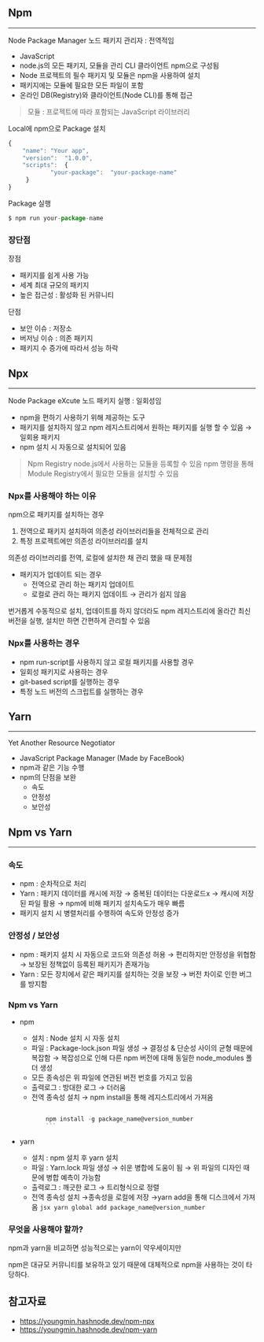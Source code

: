 ## Npm

---

Node Package Manager 노드 패키지 관리자 : 전역적임

- JavaScript
- node.js의 모든 패키지, 모듈을 관리
  CLI 클라이언트 npm으로 구성됨
- Node 프로젝트의 필수 패키지 및 모듈은 npm을 사용하여 설치
- 패키지에는 모듈에 필요한 모든 파일이 포함
- 온라인 DB(Registry)와 클라이언트(Node CLI)를 통해 접근

> 모듈 : 프로젝트에 따라 포함되는 JavaScript 라이브러리

Local에 npm으로 Package 설치

```jsx
{
    "name": "Your app",
    "version":  "1.0.0",
    "scripts":  {
            "your-package":  "your-package-name"
     }
}
```

Package 실행

```jsx
$ npm run your-package-name
```

### 장단점

장점

- 패키지를 쉽게 사용 가능
- 세계 최대 규모의 패키지
- 높은 접근성 : 활성화 된 커뮤니티

단점

- 보안 이슈 : 저장소
- 버저닝 이슈 : 의존 패키지
- 패키지 수 증가에 따라서 성능 하락

## Npx

---

Node Package eXcute 노드 패키지 실행 : 일회성임

- npm을 편하기 사용하기 위해 제공하는 도구
- 패키지를 설치하지 않고 npm 레지스트리에서 원하는 패키지를 실행 할 수 있음 → 일회용 패키지
- npm 설치 시 자동으로 설치되어 있음

> Npm Registry
> node.js에서 사용하는 모듈을 등록할 수 있음
> npm 명령을 통해 Module Registry에서 필요한 모듈을 설치할 수 있음

### Npx를 사용해야 하는 이유

npm으로 패키지를 설치하는 경우

1. 전역으로 패키지 설치하여 의존성 라이브러리들을 전체적으로 관리
2. 특정 프로젝트에만 의존성 라이브러리를 설치

의존성 라이브러리를 전역, 로컬에 설치한 채 관리 했을 때 문제점

- 패키지가 업데이트 되는 경우
  - 전역으로 관리 하는 패키지 업데이트
  - 로컬로 관리 하는 패키지 업데이트
    → 관리가 쉽지 않음

번거롭게 수동적으로 설치, 업데이트를 하지 않더라도 npm 레지스트리에 올라간 최신 버전을 실행, 설치만 하면 간편하게 관리할 수 있음

### Npx를 사용하는 경우

- npm run-script를 사용하지 않고 로컬 패키지를 사용할 경우
- 일회성 패키지로 사용하는 경우
- git-based script를 실행하는 경우
- 특정 노드 버전의 스크립트를 실행하는 경우

## Yarn

---

Yet Another Resource Negotiator

- JavaScript Package Manager (Made by FaceBook)
- npm과 같은 기능 수행
- npm의 단점을 보완
  - 속도
  - 안정성
  - 보안성

## Npm vs Yarn

---

### 속도

- npm : 순차적으로 처리
- Yarn : 패키지 데이터를 캐시에 저장
  → 중복된 데이터는 다운로드x
  → 캐시에 저장된 파일 활용
  → npm에 비해 패키지 설치속도가 매우 빠름
- 패키지 설치 시 병렬처리를 수행하여 속도와 안정성 증가

### 안정성 / 보안성

- npm : 패키지 설치 시 자동으로 코드와 의존성 허용
  → 편리하지만 안정성을 위협함
  → 보장된 정책없이 등록된 패키지가 존재가능
- Yarn : 모든 장치에서 같은 패키지를 설치하는 것을 보장
  → 버전 차이로 인한 버그를 방지함

### Npm vs Yarn

- npm

  - 설치 : Node 설치 시 자동 설치
  - 파일 : Package-lock.json 파일 생성
    → 결정성 & 단순성 사이의 균형 때문에 복잡함
    → 복잡성으로 인해 다른 npm 버전에 대해 동일한 node_modules 폴더 생성
  - 모든 종속성은 위 파일에 연관된 버전 번호를 가지고 있음
  - 출력로그 : 방대한 로그 → 더러움
  - 전역 종속성 설치
    → npm install을 통해 레지스트리에서 가져옴
    ```jsx

        npm install -g package_name@version_number
        ```

- yarn
  - 설치 : npm 설치 후 yarn 설치
  - 파일 : Yarn.lock 파일 생성
    → 쉬운 병합에 도움이 됨
    → 위 파일의 디자인 때문에 병합 예측이 가능함
  - 출력로그 : 깨긋한 로그 → 트리형식으로 정렬
  - 전역 종속성 설치
    →종속성을 로컬에 저장
    →yarn add을 통해 디스크에서 가져옴
    `jsx
    yarn global add package_name@version_number
    `

### 무엇을 사용해야 할까?

npm과 yarn을 비교하면 성능적으로는 yarn이 약우세이지만

npm은 대규모 커뮤니티를 보유하고 있기 때문에 대체적으로 npm을 사용하는 것이 타당하다.

## 참고자료

- https://youngmin.hashnode.dev/npm-npx
- https://youngmin.hashnode.dev/npm-yarn
